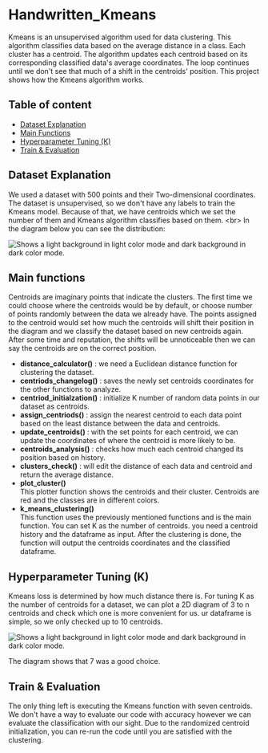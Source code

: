 # Handwritten_Kmeans
Kmeans is an unsupervised algorithm used for data clustering. This algorithm classifies data based on the average distance in a class.
Each cluster has a centroid. The algorithm updates each centroid based on its corresponding classified data's average coordinates. The loop continues until we don't see that much of a shift in the centroids' position. This project shows how the Kmeans algorithm works.  <br/>

## Table of content
- [Dataset Explanation](https://github.com/KimiyaVahidMotlagh/Kmeans_Classifier/blob/main/README.md#dataset-explanation) <br/>
- [Main Functions](https://github.com/KimiyaVahidMotlagh/Kmeans_Classifier/blob/main/README.md#main-functions) <br/>
- [Hyperparameter Tuning (K)](https://github.com/KimiyaVahidMotlagh/Handwritten_Kmeans/blob/main/README.md#hyperparameter-tuning-k) <br/>
- [Train & Evaluation](https://github.com/KimiyaVahidMotlagh/Handwritten_Kmeans/blob/main/README.md#train--evaluation) <br/>

## Dataset Explanation
We used a dataset with 500 points and their Two-dimensional coordinates. The dataset is unsupervised, so we don't have any labels to train the Kmeans model. Because of that, we have centroids which we set the number of them and Kmeans algorithm classifies based on them. <br\> In the diagram below you can see the distribution:

<picture>
 <source media="(prefers-color-scheme: dark)" srcset="https://github.com/KimiyaVahidMotlagh/Handwritten_Kmeans/blob/main/Pictures/DataDarkmode.jpg">
 <img alt="Shows a light background in light color mode and dark background in dark color mode." src="https://github.com/KimiyaVahidMotlagh/Handwritten_Kmeans/blob/main/Pictures/Data.jpg">
</picture> <br/>

## Main functions
Centroids are imaginary points that indicate the clusters. The first time we could choose where the centroids would be by default, or choose number of points randomly between the data we already have. The points assigned to the centroid would set how much the centroids will shift their position in the diagram and we classify the dataset based on new centroids again. After some time and reputation, the shifts will be unnoticeable then we can say the centroids are on the correct position. <br/> 

- **distance_calculator()** : we need a Euclidean distance function for clustering the dataset. <br/>
- **centriods_changelog()** : saves the newly set centroids coordinates for the other functions to analyze. <br/>
- **centriod_initialzation()** : initialize K number of random data points in our dataset as centroids. <br/>
- **assign_centriods()** : assign the nearest centroid to each data point based on the least distance between the data and centroids. <br/>
- **update_centroids()** : with the set points for each centroid, we can update the coordinates of where the centroid is more likely to be. <br/>
- **centroids_analysis()** : checks how much each centroid changed its position based on history. <br/>
- **clusters_check()** : will edit the distance of each data and centroid and return the average distance. <br/>
- **plot_cluster()** <br/>
This plotter function shows the centroids and their cluster. Centroids are red and the classes are in different colors.
- **k_means_clustering()** <br/>
This function uses the previously mentioned functions and is the main function. You can set K as the number of centroids. you need a centroid history and the dataframe as input. After the clustering is done, the function will output the centroids coordinates and the classified dataframe.


## Hyperparameter Tuning (K)
Kmeans loss is determined by how much distance there is. For tuning K as the number of centroids for a dataset, we can plot a 2D diagram of 3 to n centroids and check which one is more convenient for us. 
ur dataframe is simple, so we only checked up to 10 centroids.

<picture>
 <source media="(prefers-color-scheme: dark)" srcset="https://github.com/KimiyaVahidMotlagh/Handwritten_Kmeans/blob/main/Pictures/ElbowDarkmode.jpg">
 <img alt="Shows a light background in light color mode and dark background in dark color mode." src="https://github.com/KimiyaVahidMotlagh/Handwritten_Kmeans/blob/main/Pictures/Elbow.jpg">
</picture> <br/>

The diagram shows that 7 was a good choice.

## Train & Evaluation
The only thing left is executing the Kmeans function with seven centroids. We don't have a way to evaluate our code with accuracy however we can evaluate the classification with our sight. Due to the randomized centroid initialization, you can re-run the code until you are satisfied with the clustering. 
